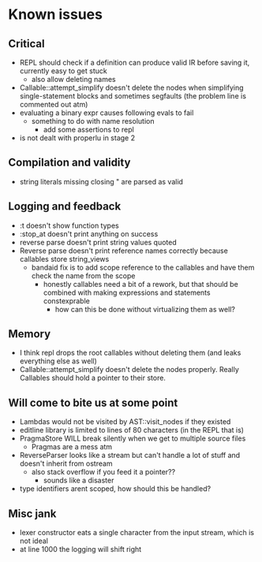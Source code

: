 # Known issues

## Critical

- REPL should check if a definition can produce valid IR before saving it, currently easy to get stuck
    - also allow deleting names
- Callable::attempt_simplify doesn't delete the nodes when simplifying single-statement blocks and sometimes segfaults (the problem line is commented out atm)
- evaluating a binary expr causes following evals to fail
    - something to do with name resolution
        - add some assertions to repl
- is not dealt with properlu in stage 2


## Compilation and validity

- string literals missing closing \" are parsed as valid

## Logging and feedback

- :t doesn't show function types
- :stop_at doesn't print anything on success
- reverse parse doesn't print string values quoted
- Reverse parse doesn't print reference names correctly because callables store string_views
    - bandaid fix is to add scope reference to the callables and have them check the name from the scope
        - honestly callables need a bit of a rework, but that should be combined with making expressions and statements constexprable
            - how can this be done without virtualizing them as well?

## Memory

- I think repl drops the root callables without deleting them (and leaks everything else as well)
- Callable::attempt_simplify doesn't delete the nodes properly. Really Callables should hold a pointer to their store.

## Will come to bite us at some point

- Lambdas would not be visited by AST::visit_nodes if they existed
- editline library is limited to lines of 80 characters (in the REPL that is)
- PragmaStore WILL break silently when we get to multiple source files
    - Pragmas are a mess atm
- ReverseParser looks like a stream but can't handle a lot of stuff and doesn't inherit from ostream
    - also stack overflow if you feed it a pointer??
        - sounds like a disaster
- type identifiers arent scoped, how should this be handled?

## Misc jank

- lexer constructor eats a single character from the input stream, which is not ideal
- at line 1000 the logging will shift right